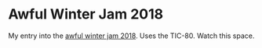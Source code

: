 # Awful Winter Jam 2018

My entry into the [awful winter jam 2018](http://www.awfuljams.com/). Uses the TIC-80. Watch this space.
